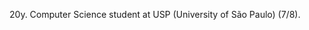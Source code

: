 <div align="center">
  <p>20y. Computer Science student at USP (University of São Paulo) (7/8).</p>
</div>
